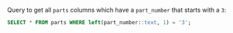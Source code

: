 Query to get all `parts` columns  which have a `part_number` that starts with a `3`:

```sql
SELECT * FROM parts WHERE left(part_number::text, 1) = '3';
```

